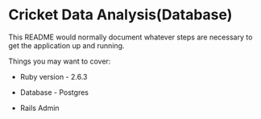 # Cricket Data Analysis(Database)

This README would normally document whatever steps are necessary to get the
application up and running.

Things you may want to cover:

* Ruby version - 2.6.3

* Database - Postgres

* Rails Admin
